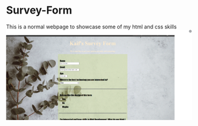 # Survey-Form
This is a normal webpage to showcase some of my html and css skills 
![image](/Screenshot19.png)
